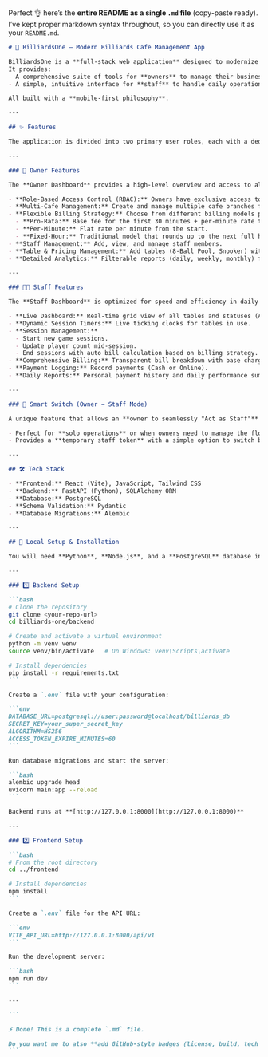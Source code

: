Perfect 👌 here’s the **entire README as a single `.md` file** (copy-paste ready). I’ve kept proper markdown syntax throughout, so you can directly use it as your `README.md`.

````markdown
# 🎱 BilliardsOne – Modern Billiards Cafe Management App  

BilliardsOne is a **full-stack web application** designed to modernize and streamline the operations of pool and billiards cafes.  
It provides:  
- A comprehensive suite of tools for **owners** to manage their business efficiently.  
- A simple, intuitive interface for **staff** to handle daily operations.  

All built with a **mobile-first philosophy**.  

---

## ✨ Features  

The application is divided into two primary user roles, each with a dedicated dashboard and functionalities.  

---

### 🤵 Owner Features  

The **Owner Dashboard** provides a high-level overview and access to all management tools.  

- **Role-Based Access Control (RBAC):** Owners have exclusive access to management and financial analytics, ensuring data security.  
- **Multi-Cafe Management:** Create and manage multiple cafe branches from a single account.  
- **Flexible Billing Strategy:** Choose from different billing models per cafe:  
  - **Pro-Rata:** Base fee for the first 30 minutes + per-minute rate thereafter.  
  - **Per-Minute:** Flat rate per minute from the start.  
  - **Fixed-Hour:** Traditional model that rounds up to the next full hour.  
- **Staff Management:** Add, view, and manage staff members.  
- **Table & Pricing Management:** Add tables (8-Ball Pool, Snooker) with custom pricing (hourly, half-hourly, extra player charges).  
- **Detailed Analytics:** Filterable reports (daily, weekly, monthly) for performance and finances.  

---

### 🧑‍💼 Staff Features  

The **Staff Dashboard** is optimized for speed and efficiency in daily operations.  

- **Live Dashboard:** Real-time grid view of all tables and statuses (Available, In Use).  
- **Dynamic Session Timers:** Live ticking clocks for tables in use.  
- **Session Management:**  
  - Start new game sessions.  
  - Update player count mid-session.  
  - End sessions with auto bill calculation based on billing strategy.  
- **Comprehensive Billing:** Transparent bill breakdown with base charges, overtime, and extra player fees.  
- **Payment Logging:** Record payments (Cash or Online).  
- **Daily Reports:** Personal payment history and daily performance summary.  

---

### 👑 Smart Switch (Owner → Staff Mode)  

A unique feature that allows an **owner to seamlessly "Act as Staff"** without needing a separate staff account.  

- Perfect for **solo operations** or when owners need to manage the floor directly.  
- Provides a **temporary staff token** with a simple option to switch back to the owner view.  

---

## 🛠️ Tech Stack  

- **Frontend:** React (Vite), JavaScript, Tailwind CSS  
- **Backend:** FastAPI (Python), SQLAlchemy ORM  
- **Database:** PostgreSQL  
- **Schema Validation:** Pydantic  
- **Database Migrations:** Alembic  

---

## 🚀 Local Setup & Installation  

You will need **Python**, **Node.js**, and a **PostgreSQL** database installed.  

---

### 1️⃣ Backend Setup  

```bash
# Clone the repository
git clone <your-repo-url>
cd billiards-one/backend

# Create and activate a virtual environment
python -m venv venv
source venv/bin/activate   # On Windows: venv\Scripts\activate

# Install dependencies
pip install -r requirements.txt
```

Create a `.env` file with your configuration:

```env
DATABASE_URL=postgresql://user:password@localhost/billiards_db
SECRET_KEY=your_super_secret_key
ALGORITHM=HS256
ACCESS_TOKEN_EXPIRE_MINUTES=60
```

Run database migrations and start the server:

```bash
alembic upgrade head
uvicorn main:app --reload
```

Backend runs at **[http://127.0.0.1:8000](http://127.0.0.1:8000)**

---

### 2️⃣ Frontend Setup

```bash
# From the root directory
cd ../frontend

# Install dependencies
npm install
```

Create a `.env` file for the API URL:

```env
VITE_API_URL=http://127.0.0.1:8000/api/v1
```

Run the development server:

```bash
npm run dev
```

---

```

⚡ Done! This is a complete `.md` file.  

Do you want me to also **add GitHub-style badges (license, build, tech stack logos)** at the very top so your repo looks more polished?
```

